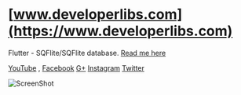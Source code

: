 # [www.developerlibs.com](https://www.developerlibs.com)

Flutter - SQFlite/SQFlite database.  [Read me here](https://www.developerlibs.com/2018/07/flutter-sqlite-database-example.html)

[YouTube](https://youtu.be/D9jUX1JB1is) ,
[Facebook](https://www.facebook.com/developerlibs) 
[G+](https://plus.google.com/109457600203481575432)
[Instagram](https://www.instagram.com/developerlibs/) 
[Twitter](https://twitter.com/LibsDeveloper)


![ScreenShot](https://github.com/DeveloperLibs/flutter_database/blob/master/screen/Databasegif.gif)

